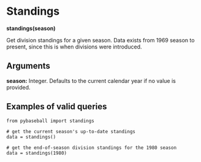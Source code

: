 # Standings

__standings(season)__

Get division standings for a given season. Data exists from 1969 season to present, since this is when divisions were introduced. 

## Arguments
__season:__ Integer. Defaults to the current calendar year if no value is provided. 

## Examples of valid queries

~~~~
from pybaseball import standings

# get the current season's up-to-date standings
data = standings()

# get the end-of-season division standings for the 1980 season
data = standings(1980)
~~~~
